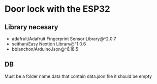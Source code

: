# Door lock with the ESP32

## Library necesary 
 * adafruit/Adafruit Fingerprint Sensor Library@^2.0.7
 * seithan/Easy Nextion Library@^1.0.6
 * bblanchon/ArduinoJson@^6.18.5

## DB
 Must be a folder name data that contain data.json file it should be empty